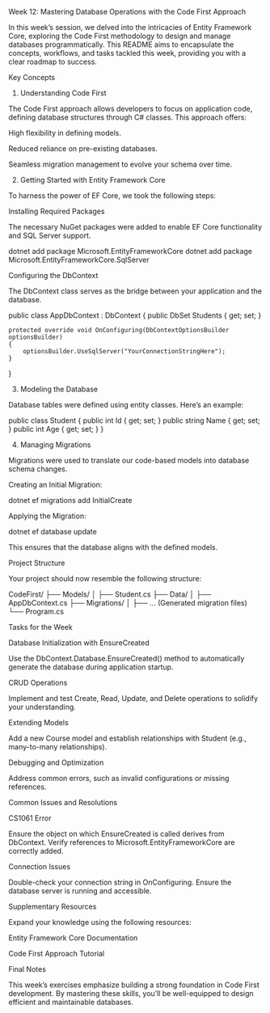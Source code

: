 ﻿Week 12: Mastering Database Operations with the Code First Approach

In this week’s session, we delved into the intricacies of Entity Framework Core, exploring the Code First methodology to design and manage databases programmatically. This README aims to encapsulate the concepts, workflows, and tasks tackled this week, providing you with a clear roadmap to success.

Key Concepts

1. Understanding Code First

The Code First approach allows developers to focus on application code, defining database structures through C# classes. This approach offers:

High flexibility in defining models.

Reduced reliance on pre-existing databases.

Seamless migration management to evolve your schema over time.

2. Getting Started with Entity Framework Core

To harness the power of EF Core, we took the following steps:

Installing Required Packages

The necessary NuGet packages were added to enable EF Core functionality and SQL Server support.

dotnet add package Microsoft.EntityFrameworkCore
dotnet add package Microsoft.EntityFrameworkCore.SqlServer

Configuring the DbContext

The DbContext class serves as the bridge between your application and the database.

public class AppDbContext : DbContext
{
    public DbSet<Student> Students { get; set; }

    protected override void OnConfiguring(DbContextOptionsBuilder optionsBuilder)
    {
        optionsBuilder.UseSqlServer("YourConnectionStringHere");
    }
}

3. Modeling the Database

Database tables were defined using entity classes. Here’s an example:

public class Student
{
    public int Id { get; set; }
    public string Name { get; set; }
    public int Age { get; set; }
}

4. Managing Migrations

Migrations were used to translate our code-based models into database schema changes.

Creating an Initial Migration:

dotnet ef migrations add InitialCreate

Applying the Migration:

dotnet ef database update

This ensures that the database aligns with the defined models.

Project Structure

Your project should now resemble the following structure:

CodeFirst/
├── Models/
│   ├── Student.cs
├── Data/
│   ├── AppDbContext.cs
├── Migrations/
│   ├── ... (Generated migration files)
└── Program.cs

Tasks for the Week

Database Initialization with EnsureCreated

Use the DbContext.Database.EnsureCreated() method to automatically generate the database during application startup.

CRUD Operations

Implement and test Create, Read, Update, and Delete operations to solidify your understanding.

Extending Models

Add a new Course model and establish relationships with Student (e.g., many-to-many relationships).

Debugging and Optimization

Address common errors, such as invalid configurations or missing references.

Common Issues and Resolutions

CS1061 Error

Ensure the object on which EnsureCreated is called derives from DbContext. Verify references to Microsoft.EntityFrameworkCore are correctly added.

Connection Issues

Double-check your connection string in OnConfiguring. Ensure the database server is running and accessible.

Supplementary Resources

Expand your knowledge using the following resources:

Entity Framework Core Documentation

Code First Approach Tutorial

Final Notes

This week’s exercises emphasize building a strong foundation in Code First development. By mastering these skills, you’ll be well-equipped to design efficient and maintainable databases. 
